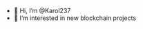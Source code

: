 - 👋 Hi, I’m @Karol237
- 👀 I’m interested in new blockchain projects


<!---
Karol237/Karol237 is a ✨ special ✨ repository because its `README.md` (this file) appears on your GitHub profile.
You can click the Preview link to take a look at your changes.
--->
